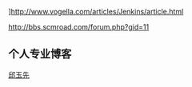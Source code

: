  ]http://www.vogella.com/articles/Jenkins/article.html

http://bbs.scmroad.com/forum.php?gid=11

## 个人专业博客
[邱玉先](http://www.yaukb.com/)
